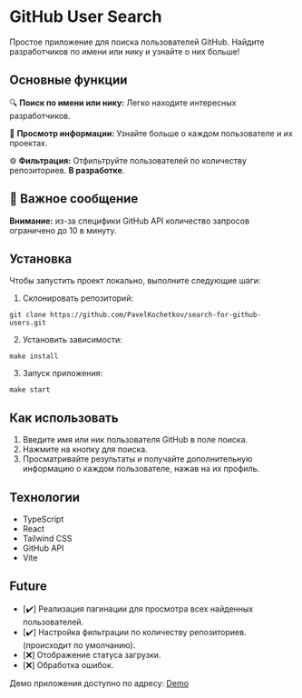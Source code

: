 # GitHub User Search

Простое приложение для поиска пользователей GitHub. Найдите разработчиков по имени или нику и узнайте о них больше!

## Основные функции

🔍 **Поиск по имени или нику:** Легко находите интересных разработчиков.

👤 **Просмотр информации:** Узнайте больше о каждом пользователе и их проектах.

⚙️ **Фильтрация:** Отфильтруйте пользователей по количеству репозиториев. **В разработке**.

## 🔔 Важное сообщение

**Внимание:** из-за специфики GitHub API количество запросов ограничено до 10 в минуту.

## Установка

Чтобы запустить проект локально, выполните следующие шаги:

1. Склонировать репозиторий:

```
git clone https://github.com/PavelKochetkov/search-for-github-users.git
```
2. Установить зависимости:

```
make install
```
3. Запуск приложения:

```
make start
```
## Как использовать

1. Введите имя или ник пользователя GitHub в поле поиска.
2. Нажмите на кнопку для поиска.
3. Просматривайте результаты и получайте дополнительную информацию о каждом пользователе, нажав на их профиль.

## Технологии

- TypeScript
- React
- Tailwind CSS
- GitHub API
- Vite

## Future

- [✔️] Реализация пагинации для просмотра всех найденных пользователей.
- [✔️] Настройка фильтрации по количеству репозиториев. (происходит по умолчанию).
- [❌] Отображение статуса загрузки.
- [❌] Обработка ошибок.

Демо приложения доступно по адресу: [Demo](https://search-for-github-users-tan.vercel.app/)